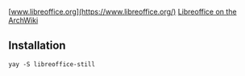[www.libreoffice.org](https://www.libreoffice.org/)
[Libreoffice on the ArchWiki](https://wiki.archlinux.org/title/LibreOffice)

## Installation
`yay -S libreoffice-still`
